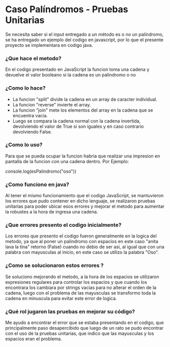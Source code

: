 Caso Palíndromos - Pruebas Unitarias
====================================
Se necesita saber si el input entregado a un método es o no un palíndromo, se ha entregado un ejemplo del codigo en javascript, por lo que el presente proyecto se implementara en codigo java.

### ¿Que hace el metodo?

En el codigo presentado en JavaScript la funcion toma una cadena y devuelve el valor booleano si la cadena es un palindromo o no

### ¿Como lo hace?

- La funcion "split" divide la cadena en un array de caracter individual.
- La funcion "reverse" invierte el array.
- La funcion "join" mete los elementos del array en la cadena que se encuentra vacia.
- Luego se compara la cadena normal con la cadena invertida, devolviendo el valor de True si son iguales y en caso contrario devolviendo False.

### ¿Como lo uso?

Para que se pueda ocupar la funcion habria que realizar una impresion en pantalla de la funcion con una cadena dentro. Por Ejemplo:

console.log(esPalindromo("oso"))

### ¿Como funciono en java?

Al tener el mismo funcionamiento que el codigo JavaScript, se mantuvieron los errores que pudo contener en dicho lenguaje, se realizaron pruebas unitarias para poder ubicar esos errores y mejorar el metodo para aumentar la robustes a la hora de ingresa una cadena.

### ¿Que errores presento el codigo inicialmente?

Los errores que presento el codigo fueron generalmente en la logica del metodo, ya que al poner un palindromo con espacios en este caso "anita lava la tina" retorno (False) cuando no debio de ser asi, al igual que con una palabra con mayusculas al inicio, en este caso se utilizo la palabra "Oso".

### ¿Como se solucionaron estos errores ?

Se soluciono mejorando el metodo, a la hora de los espacios se utilizaron expresiones regulares para controlar los espacios y que cuando los encontrara los cambiara por strings vacias para no alterar el orden de la cadena, luego con el problema de las mayusculas se transformo toda la cadena en minuscula para evitar este error de logica.

### ¿Qué rol jugaron las pruebas en mejorar su código?

Me ayudo a encontrar el error que se estaba presentando en el codigo, que principalmente paso desapercibido que luego de un rato se pudo encontrar con el uso de la pruebas unitarias, que indico que las mayusculas y los espacios eran el problema. 